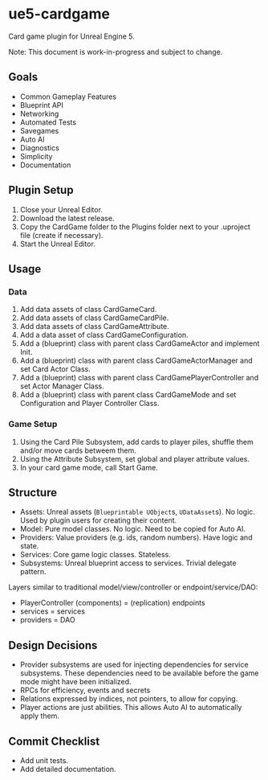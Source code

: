 # ue5-cardgame

Card game plugin for Unreal Engine 5.

Note: This document is work-in-progress and subject to change.

## Goals

* Common Gameplay Features
* Blueprint API
* Networking
* Automated Tests
* Savegames
* Auto AI
* Diagnostics
* Simplicity
* Documentation

## Plugin Setup

1. Close your Unreal Editor.
1. Download the latest release.
1. Copy the CardGame folder to the Plugins folder next to your .uproject file (create if necessary).
1. Start the Unreal Editor.

## Usage

### Data

1. Add data assets of class CardGameCard.
1. Add data assets of class CardGameCardPile.
1. Add data assets of class CardGameAttribute.
1. Add a data asset of class CardGameConfiguration.
1. Add a (blueprint) class with parent class CardGameActor and implement Init.
1. Add a (blueprint) class with parent class CardGameActorManager and set Card Actor Class.
1. Add a (blueprint) class with parent class CardGamePlayerController and set Actor Manager Class.
1. Add a (blueprint) class with parent class CardGameMode and set Configuration and Player Controller Class.

### Game Setup

1. Using the Card Pile Subsystem, add cards to player piles, shuffle them and/or move cards betweem them.
1. Using the Attribute Subsystem, set global and player attribute values.
1. In your card game mode, call Start Game.

## Structure

* Assets: Unreal assets (`Blueprintable UObject`s, `UDataAsset`s). No logic. Used by plugin users for creating their content.
* Model: Pure model classes. No logic. Need to be copied for Auto AI.
* Providers: Value providers (e.g. ids, random numbers). Have logic and state.
* Services: Core game logic classes. Stateless.
* Subsystems: Unreal blueprint access to services. Trivial delegate pattern.

Layers similar to traditional model/view/controller or endpoint/service/DAO: 

* PlayerController (components) = (replication) endpoints
* services = services
* providers = DAO

## Design Decisions

* Provider subsystems are used for injecting dependencies for service subsystems. These dependencies need to be available before the game mode might have been initialized.
* RPCs for efficiency, events and secrets
* Relations expressed by indices, not pointers, to allow for copying.
* Player actions are just abilities. This allows Auto AI to automatically apply them.

## Commit Checklist

* Add unit tests.
* Add detailed documentation.
